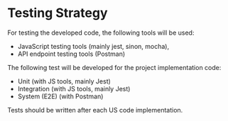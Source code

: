 # Testing Strategy #

For testing the developed code, the following tools will be used:
- JavaScript testing tools (mainly jest, sinon, mocha),
- API endpoint testing tools (Postman)

The following test will be developed for the project implementation code:
- Unit (with JS tools, mainly Jest)
- Integration (with JS tools, mainly Jest)
- System (E2E) (with Postman)

Tests should be written after each US code implementation.